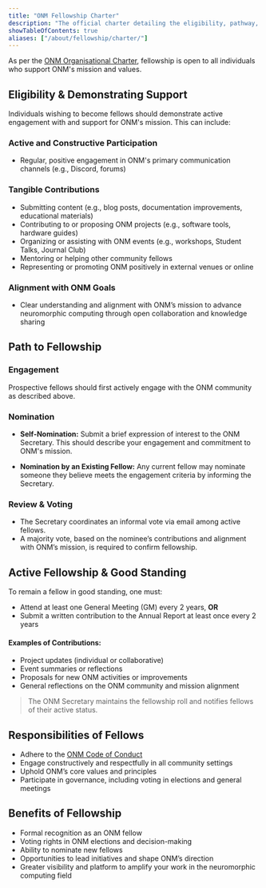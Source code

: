```yaml
---
title: "ONM Fellowship Charter"
description: "The official charter detailing the eligibility, pathway, responsibilities, and benefits of the Open Neuromorphic Fellowship."
showTableOfContents: true
aliases: ["/about/fellowship/charter/"]
---
```


As per the [ONM Organisational Charter](../organisational-charter/), fellowship is open to all individuals who support ONM's mission and values.

## Eligibility & Demonstrating Support

Individuals wishing to become fellows should demonstrate active engagement with and support for ONM's mission. This can include:

### Active and Constructive Participation
- Regular, positive engagement in ONM's primary communication channels (e.g., Discord, forums)

### Tangible Contributions
- Submitting content (e.g., blog posts, documentation improvements, educational materials)
- Contributing to or proposing ONM projects (e.g., software tools, hardware guides)
- Organizing or assisting with ONM events (e.g., workshops, Student Talks, Journal Club)
- Mentoring or helping other community fellows
- Representing or promoting ONM positively in external venues or online

### Alignment with ONM Goals
- Clear understanding and alignment with ONM’s mission to advance neuromorphic computing through open collaboration and knowledge sharing

## Path to Fellowship

### Engagement
Prospective fellows should first actively engage with the ONM community as described above.

### Nomination

- **Self-Nomination:**
  Submit a brief expression of interest to the ONM Secretary. This should describe your engagement and commitment to ONM's mission.

- **Nomination by an Existing Fellow:**
  Any current fellow may nominate someone they believe meets the engagement criteria by informing the Secretary.

### Review & Voting
- The Secretary coordinates an informal vote via email among active fellows.
- A majority vote, based on the nominee’s contributions and alignment with ONM’s mission, is required to confirm fellowship.

## Active Fellowship & Good Standing

To remain a fellow in good standing, one must:

- Attend at least one General Meeting (GM) every 2 years, **OR**
- Submit a written contribution to the Annual Report at least once every 2 years

#### Examples of Contributions:
- Project updates (individual or collaborative)
- Event summaries or reflections
- Proposals for new ONM activities or improvements
- General reflections on the ONM community and mission alignment

> The ONM Secretary maintains the fellowship roll and notifies fellows of their active status.

## Responsibilities of Fellows

- Adhere to the [ONM Code of Conduct](/code-of-conduct/)
- Engage constructively and respectfully in all community settings
- Uphold ONM’s core values and principles
- Participate in governance, including voting in elections and general meetings

## Benefits of Fellowship

- Formal recognition as an ONM fellow
- Voting rights in ONM elections and decision-making
- Ability to nominate new fellows
- Opportunities to lead initiatives and shape ONM’s direction
- Greater visibility and platform to amplify your work in the neuromorphic computing field
